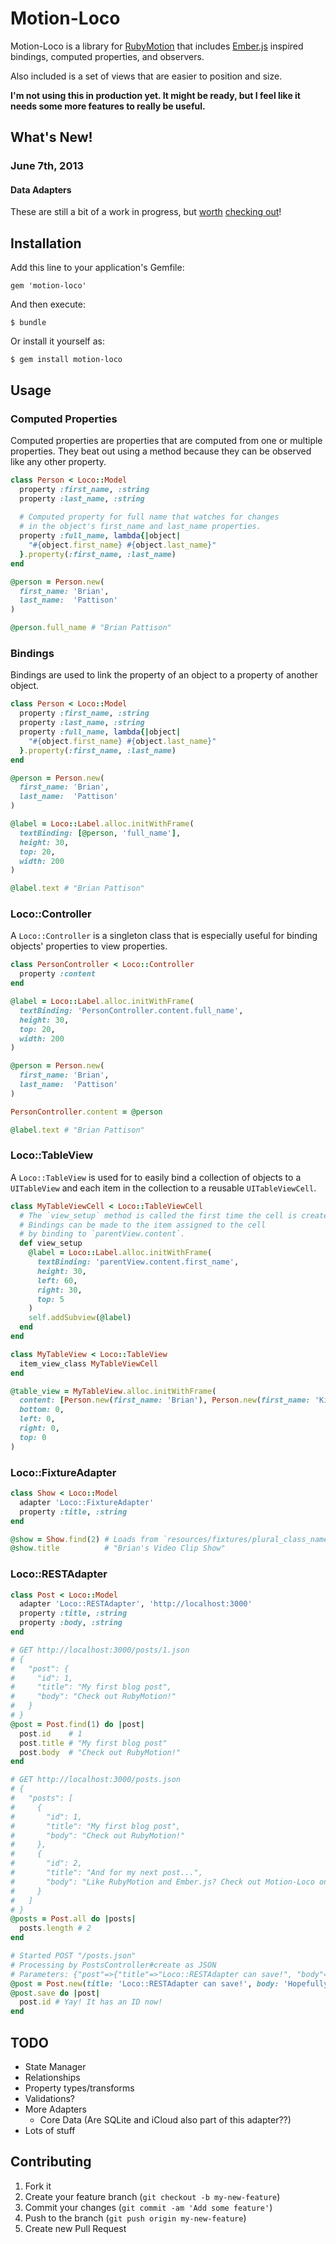 # Motion-Loco

Motion-Loco is a library for [RubyMotion](http://rubymotion.com) 
that includes [Ember.js](http://emberjs.com) inspired bindings, 
computed properties, and observers.

Also included is a set of views that are easier to position and size.

**I'm not using this in production yet. It might be ready, 
but I feel like it needs some more features to really be useful.**

## What's New!

### June 7th, 2013

#### Data Adapters

These are still a bit of a work in progress, but [worth](#locofixtureadapter) [checking out](#locorestadapter)!

## Installation

Add this line to your application's Gemfile:

    gem 'motion-loco'

And then execute:

    $ bundle

Or install it yourself as:

    $ gem install motion-loco

## Usage

### Computed Properties

Computed properties are properties that are computed from one or multiple properties.
They beat out using a method because they can be observed like any other property.

```ruby
class Person < Loco::Model
  property :first_name, :string
  property :last_name, :string
  
  # Computed property for full name that watches for changes
  # in the object's first_name and last_name properties.
  property :full_name, lambda{|object|
    "#{object.first_name} #{object.last_name}"
  }.property(:first_name, :last_name)
end

@person = Person.new(
  first_name: 'Brian',
  last_name:  'Pattison'
)

@person.full_name # "Brian Pattison"
```

### Bindings

Bindings are used to link the property of an object to a property of another object.

```ruby
class Person < Loco::Model
  property :first_name, :string
  property :last_name, :string
  property :full_name, lambda{|object|
    "#{object.first_name} #{object.last_name}"
  }.property(:first_name, :last_name)
end

@person = Person.new(
  first_name: 'Brian',
  last_name:  'Pattison'
)

@label = Loco::Label.alloc.initWithFrame(
  textBinding: [@person, 'full_name'],
  height: 30,
  top: 20,
  width: 200
)

@label.text # "Brian Pattison"
```

### Loco::Controller

A `Loco::Controller` is a singleton class that is especially useful for 
binding objects' properties to view properties.

```ruby
class PersonController < Loco::Controller
  property :content
end

@label = Loco::Label.alloc.initWithFrame(
  textBinding: 'PersonController.content.full_name',
  height: 30,
  top: 20,
  width: 200
)

@person = Person.new(
  first_name: 'Brian',
  last_name:  'Pattison'
)

PersonController.content = @person

@label.text # "Brian Pattison"
```

### Loco::TableView

A `Loco::TableView` is used for to easily bind a collection of objects
to a `UITableView` and each item in the collection to a reusable `UITableViewCell`.

```ruby
class MyTableViewCell < Loco::TableViewCell
  # The `view_setup` method is called the first time the cell is created.
  # Bindings can be made to the item assigned to the cell
  # by binding to `parentView.content`.
  def view_setup
    @label = Loco::Label.alloc.initWithFrame(
      textBinding: 'parentView.content.first_name',
      height: 30,
      left: 60,
      right: 30,
      top: 5
    )
    self.addSubview(@label)
  end
end

class MyTableView < Loco::TableView
  item_view_class MyTableViewCell
end

@table_view = MyTableView.alloc.initWithFrame(
  content: [Person.new(first_name: 'Brian'), Person.new(first_name: 'Kirsten')],
  bottom: 0,
  left: 0,
  right: 0,
  top: 0
)
```

### Loco::FixtureAdapter

```ruby
class Show < Loco::Model
  adapter 'Loco::FixtureAdapter'
  property :title, :string
end

@show = Show.find(2) # Loads from `resources/fixtures/plural_class_name.json`
@show.title          # "Brian's Video Clip Show"
```

### Loco::RESTAdapter

```ruby
class Post < Loco::Model
  adapter 'Loco::RESTAdapter', 'http://localhost:3000'
  property :title, :string
  property :body, :string
end

# GET http://localhost:3000/posts/1.json
# {
#   "post": {
#     "id": 1,
#     "title": "My first blog post",
#     "body": "Check out RubyMotion!"
#   }
# }
@post = Post.find(1) do |post|
  post.id    # 1
  post.title # "My first blog post"
  post.body  # "Check out RubyMotion!"
end

# GET http://localhost:3000/posts.json
# {
#   "posts": [
#     {
#       "id": 1,
#       "title": "My first blog post",
#       "body": "Check out RubyMotion!"
#     },
#     {
#       "id": 2,
#       "title": "And for my next post...",
#       "body": "Like RubyMotion and Ember.js? Check out Motion-Loco on GitHub."
#     }
#   ]
# }
@posts = Post.all do |posts|
  posts.length # 2
end

# Started POST "/posts.json"
# Processing by PostsController#create as JSON
# Parameters: {"post"=>{"title"=>"Loco::RESTAdapter can save!", "body"=>"Hopefully."}}
@post = Post.new(title: 'Loco::RESTAdapter can save!', body: 'Hopefully.')
@post.save do |post|
  post.id # Yay! It has an ID now!
end
```

## TODO

- State Manager
- Relationships
- Property types/transforms
- Validations?
- More Adapters
    - Core Data (Are SQLite and iCloud also part of this adapter??)
- Lots of stuff

## Contributing

1. Fork it
2. Create your feature branch (`git checkout -b my-new-feature`)
3. Commit your changes (`git commit -am 'Add some feature'`)
4. Push to the branch (`git push origin my-new-feature`)
5. Create new Pull Request
